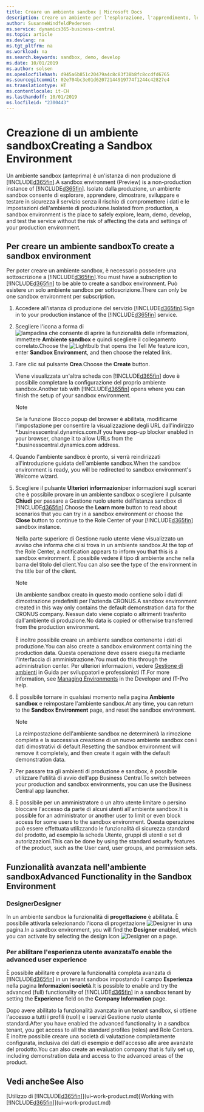 ```yaml
---
title: Creare un ambiente sandbox | Microsoft Docs
description: Creare un ambiente per l'esplorazione, l'apprendimento, le dimostrazioni, lo sviluppo e i test.
author: SusanneWindfeldPedersen
ms.service: dynamics365-business-central
ms.topic: article
ms.devlang: na
ms.tgt_pltfrm: na
ms.workload: na
ms.search.keywords: sandbox, demo, develop
ms.date: 10/01/2019
ms.author: solsen
ms.openlocfilehash: d945a6b851c20479a4c8c83f38b8fc8ccdfd6765
ms.sourcegitcommit: 02e704bc3e01d62072144919774f1244c42827e4
ms.translationtype: HT
ms.contentlocale: it-CH
ms.lasthandoff: 10/01/2019
ms.locfileid: "2300443"
---
```

# <a name="creating-a-sandbox-environment"></a><span data-ttu-id="e24b1-103">Creazione di un ambiente sandbox</span><span class="sxs-lookup"><span data-stu-id="e24b1-103">Creating a Sandbox Environment</span></span>
<span data-ttu-id="e24b1-104">Un ambiente sandbox (anteprima) è un'istanza di non produzione di [!INCLUDE[d365fin](includes/d365fin_md.md)].</span><span class="sxs-lookup"><span data-stu-id="e24b1-104">A sandbox environment (Preview) is a non-production instance of [!INCLUDE[d365fin](includes/d365fin_md.md)].</span></span> <span data-ttu-id="e24b1-105">Isolato dalla produzione, un ambiente sandbox consente di esplorare, apprendere, dimostrare, sviluppare e testare in sicurezza il servizio senza il rischio di compromettere i dati e le impostazioni dell'ambiente di produzione.</span><span class="sxs-lookup"><span data-stu-id="e24b1-105">Isolated from production, a sandbox environment is the place to safely explore, learn, demo, develop, and test the service without the risk of affecting the data and settings of your production environment.</span></span>

## <a name="to-create-a-sandbox-environment"></a><span data-ttu-id="e24b1-106">Per creare un ambiente sandbox</span><span class="sxs-lookup"><span data-stu-id="e24b1-106">To create a sandbox environment</span></span>
<span data-ttu-id="e24b1-107">Per poter creare un ambiente sandbox, è necessario possedere una sottoscrizione a [!INCLUDE[d365fin](includes/d365fin_md.md)].</span><span class="sxs-lookup"><span data-stu-id="e24b1-107">You must have a subscription to [!INCLUDE[d365fin](includes/d365fin_md.md)] to be able to create a sandbox environment.</span></span> <span data-ttu-id="e24b1-108">Può esistere un solo ambiente sandbox per sottoscrizione.</span><span class="sxs-lookup"><span data-stu-id="e24b1-108">There can only be one sandbox environment per subscription.</span></span>

1. <span data-ttu-id="e24b1-109">Accedere all'istanza di produzione del servizio [!INCLUDE[d365fin](includes/d365fin_md.md)].</span><span class="sxs-lookup"><span data-stu-id="e24b1-109">Sign in to your production instance of the [!INCLUDE[d365fin](includes/d365fin_md.md)] service.</span></span>

2. <span data-ttu-id="e24b1-110">Scegliere l'icona a forma di ![lampadina che consente di aprire la funzionalità delle informazioni](media/ui-search/search_small.png "Informazioni sull'operazione che si desidera eseguire"), immettere **Ambiente sandbox** e quindi scegliere il collegamento correlato.</span><span class="sxs-lookup"><span data-stu-id="e24b1-110">Choose the ![Lightbulb that opens the Tell Me feature](media/ui-search/search_small.png "Tell me what you want to do") icon, enter **Sandbox Environment**, and then choose the related link.</span></span>
<!-- ![Sandbox Environment Setup](./media/across-sandbox/sandbox-environment-setup.png) -->
3. <span data-ttu-id="e24b1-111">Fare clic sul pulsante **Crea**.</span><span class="sxs-lookup"><span data-stu-id="e24b1-111">Choose the **Create** button.</span></span>  

    <span data-ttu-id="e24b1-112">Viene visualizzata un'altra scheda con [!INCLUDE[d365fin](includes/d365fin_md.md)] dove è possibile completare la configurazione del proprio ambiente sandbox.</span><span class="sxs-lookup"><span data-stu-id="e24b1-112">Another tab with [!INCLUDE[d365fin](includes/d365fin_md.md)] opens where you can finish the setup of your sandbox environment.</span></span>

    > [!NOTE]  
    >  <span data-ttu-id="e24b1-113">Se la funzione Blocco popup del browser è abilitata, modificarne l'impostazione per consentire la visualizzazione degli URL dall'indirizzo \*.businesscentral.dynamics.com.</span><span class="sxs-lookup"><span data-stu-id="e24b1-113">If you have pop-up blocker enabled in your browser, change it to allow URLs from the \*.businesscentral.dynamics.com address.</span></span>

4. <span data-ttu-id="e24b1-114">Quando l'ambiente sandbox è pronto, si verrà reindirizzati all'introduzione guidata dell'ambiente sandbox.</span><span class="sxs-lookup"><span data-stu-id="e24b1-114">When the sandbox environment is ready, you will be redirected to sandbox environment's Welcome wizard.</span></span>
<!-- ![Sandbox Welcome Wizard](./media/across-sandbox/sandbox-wizard.png) -->

5. <span data-ttu-id="e24b1-115">Scegliere il pulsante **Ulteriori informazioni**per informazioni sugli scenari che è possibile provare in un ambiente sandbox o scegliere il pulsante **Chiudi** per passare a Gestione ruolo utente dell'istanza sandbox di [!INCLUDE[d365fin](includes/d365fin_md.md)].</span><span class="sxs-lookup"><span data-stu-id="e24b1-115">Choose the **Learn more** button to read about scenarios that you can try in a sandbox environment or choose the **Close** button to continue to the Role Center of your [!INCLUDE[d365fin](includes/d365fin_md.md)] sandbox instance.</span></span>

    <span data-ttu-id="e24b1-116">Nella parte superiore di Gestione ruolo utente viene visualizzato un avviso che informa che ci si trova in un ambiente sandbox.</span><span class="sxs-lookup"><span data-stu-id="e24b1-116">At the top of the Role Center, a notification appears to inform you that this is a sandbox environment.</span></span> <span data-ttu-id="e24b1-117">È possibile vedere il tipo di ambiente anche nella barra del titolo del client.</span><span class="sxs-lookup"><span data-stu-id="e24b1-117">You can also see the type of the environment in the title bar of the client.</span></span>
    <!-- ![Sandbox RoleCenter Notification](./media/across-sandbox/sandbox-rolecenter-notification.png) -->

    > [!NOTE]
    > <span data-ttu-id="e24b1-118">Un ambiente sandbox creato in questo modo contiene solo i dati di dimostrazione predefiniti per l'azienda CRONUS.</span><span class="sxs-lookup"><span data-stu-id="e24b1-118">A sandbox environment created in this way only contains the default demonstration data for the CRONUS company.</span></span> <span data-ttu-id="e24b1-119">Nessun dato viene copiato o altrimenti trasferito dall'ambiente di produzione.</span><span class="sxs-lookup"><span data-stu-id="e24b1-119">No data is copied or otherwise transferred from the production environment.</span></span><br /><br />
    > <span data-ttu-id="e24b1-120">È inoltre possibile creare un ambiente sandbox contenente i dati di produzione.</span><span class="sxs-lookup"><span data-stu-id="e24b1-120">You can also create a sandbox environment containing the production data.</span></span> <span data-ttu-id="e24b1-121">Questa operazione deve essere eseguita mediante l'Interfaccia di amministrazione.</span><span class="sxs-lookup"><span data-stu-id="e24b1-121">You must do this through the administration center.</span></span> <span data-ttu-id="e24b1-122">Per ulteriori informazioni, vedere [Gestione di ambienti](/dynamics365/business-central/dev-itpro/administration/tenant-admin-center-environments) in Guida per sviluppatori e professionisti IT.</span><span class="sxs-lookup"><span data-stu-id="e24b1-122">For more information, see [Managing Environments](/dynamics365/business-central/dev-itpro/administration/tenant-admin-center-environments) in the Developer and IT-Pro help.</span></span>

6. <span data-ttu-id="e24b1-123">È possibile tornare in qualsiasi momento nella pagina **Ambiente sandbox** e reimpostare l'ambiente sandbox.</span><span class="sxs-lookup"><span data-stu-id="e24b1-123">At any time, you can return to the **Sandbox Environment** page, and reset the sandbox environment.</span></span>
    > [!NOTE]  
    >  <span data-ttu-id="e24b1-124">La reimpostazione dell'ambiente sandbox ne determinerà la rimozione completa e la successiva creazione di un nuovo ambiente sandbox con i dati dimostrativi di default.</span><span class="sxs-lookup"><span data-stu-id="e24b1-124">Resetting the sandbox environment will remove it completely, and then create it again with the default demonstration data.</span></span>  

7. <span data-ttu-id="e24b1-125">Per passare tra gli ambienti di produzione e sandbox, è possibile utilizzare l'utilità di avvio dell'app Business Central.</span><span class="sxs-lookup"><span data-stu-id="e24b1-125">To switch between your production and sandbox environments, you can use the Business Central app launcher.</span></span>
<!-- ![Sandbox Dynamics365 Menu](./media/across-sandbox/sandbox-dynamics365-menu.png) -->

8. <span data-ttu-id="e24b1-126">È possibile per un amministratore o un altro utente limitare o persino bloccare l'accesso da parte di alcuni utenti all'ambiente sandbox.</span><span class="sxs-lookup"><span data-stu-id="e24b1-126">It is possible for an administrator or another user to limit or even block access for some users to the sandbox environment.</span></span> <span data-ttu-id="e24b1-127">Questa operazione può essere effettuata utilizzando le funzionalità di sicurezza standard del prodotto, ad esempio la scheda Utente, gruppi di utenti e set di autorizzazioni.</span><span class="sxs-lookup"><span data-stu-id="e24b1-127">This can be done by using the standard security features of the product, such as the User card, user groups, and permission sets.</span></span>

<!-- ![Sandbox Permission Sets](./media/across-sandbox/sandbox-permission-sets.png) -->

## <a name="advanced-functionality-in-the-sandbox-environment"></a><span data-ttu-id="e24b1-128">Funzionalità avanzata nell'ambiente sandbox</span><span class="sxs-lookup"><span data-stu-id="e24b1-128">Advanced Functionality in the Sandbox Environment</span></span>
### <a name="designer"></a><span data-ttu-id="e24b1-129">Designer</span><span class="sxs-lookup"><span data-stu-id="e24b1-129">Designer</span></span>
<span data-ttu-id="e24b1-130">In un ambiente sandbox la funzionalità di **progettazione** è abilitata. È possibile attivarla selezionando l'icona di progettazione ![Designer](./media/across-sandbox/sandbox-inclient-design-icon.png) in una pagina.</span><span class="sxs-lookup"><span data-stu-id="e24b1-130">In a sandbox environment, you will find the **Designer** enabled, which you can activate by selecting the design icon ![Designer](./media/across-sandbox/sandbox-inclient-design-icon.png) on a page.</span></span>

<!-- ![In-client Designer](./media/across-sandbox/sandbox-inclient-designer.png) -->

### <a name="to-enable-the-advanced-user-experience"></a><span data-ttu-id="e24b1-131">Per abilitare l'esperienza utente avanzata</span><span class="sxs-lookup"><span data-stu-id="e24b1-131">To enable the advanced user experience</span></span>
<span data-ttu-id="e24b1-132">È possibile abilitare e provare la funzionalità completa avanzata di [!INCLUDE[d365fin](includes/d365fin_md.md)] in un tenant sandbox impostando il campo **Esperienza** nella pagina **Informazioni società**.</span><span class="sxs-lookup"><span data-stu-id="e24b1-132">It is possible to enable and try the advanced (full) functionality of [!INCLUDE[d365fin](includes/d365fin_md.md)] in a sandbox tenant by setting the **Experience** field on the **Company Information** page.</span></span>

<!-- ![Sandbox Environment Advanced](./media/across-sandbox/sandbox-advanced.png) -->

<!-- ![Sandbox Production](./media/across-sandbox/sandbox-production.png) -->

<span data-ttu-id="e24b1-133">Dopo avere abilitato la funzionalità avanzata in un tenant sandbox, si ottiene l'accesso a tutti i profili (ruoli) e i servizi Gestione ruolo utente standard.</span><span class="sxs-lookup"><span data-stu-id="e24b1-133">After you have enabled the advanced functionality in a sandbox tenant, you get access to all the standard profiles (roles) and Role Centers.</span></span> <span data-ttu-id="e24b1-134">È inoltre possibile creare una società di valutazione completamente configurata, inclusiva dei dati di esempio e dell'accesso alle aree avanzate del prodotto.</span><span class="sxs-lookup"><span data-stu-id="e24b1-134">You can also create an evaluation company that is fully set up, including demonstration data and access to the advanced areas of the product.</span></span>

<!-- ![Sandbox New Company](./media/across-sandbox/sandbox-newcompany.png) -->


## <a name="see-also"></a><span data-ttu-id="e24b1-135">Vedi anche</span><span class="sxs-lookup"><span data-stu-id="e24b1-135">See Also</span></span>
<span data-ttu-id="e24b1-136">[Utilizzo di [!INCLUDE[d365fin](includes/d365fin_md.md)]](ui-work-product.md)</span><span class="sxs-lookup"><span data-stu-id="e24b1-136">[Working with [!INCLUDE[d365fin](includes/d365fin_md.md)]](ui-work-product.md)</span></span>  
